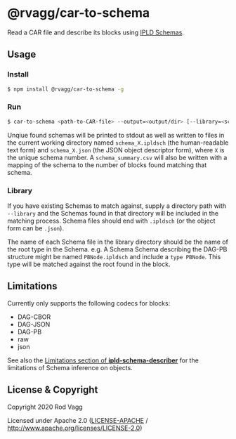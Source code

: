# @rvagg/car-to-schema

Read a CAR file and describe its blocks using [IPLD Schemas](https://specs.ipld.io/schemas/).

## Usage

### Install

```sh
$ npm install @rvagg/car-to-schema -g
```

### Run

```sh
$ car-to-schema <path-to-CAR-file> --output=<output/dir> [--library=<schema/library/dir>]
```

Unqiue found schemas will be printed to stdout as well as written to files in the current working directory named `schema_X.ipldsch` (the human-readable text form) and `schema_X.json` (the JSON object descriptor form), where `X` is the unique schema number. A `schema_summary.csv` will also be written with a mapping of the schema to the number of blocks found matching that schema.

### Library

If you have existing Schemas to match against, supply a directory path with `--library` and the Schemas found in that directory will be included in the matching process. Schema files should end with `.ipldsch` (or the object form can be `.json`).

The name of each Schema file in the library directory should be the name of the root type in the Schema. e.g. A Schema Schema describing the DAG-PB structure might be named `PBNode.ipldsch` and include a `type PBNode`. This type will be matched against the root found in the block.

## Limitations

Currently only supports the following codecs for blocks:

* DAG-CBOR
* DAG-JSON
* DAG-PB
* raw
* json

See also the [Limitations section of **ipld-schema-describer**](https://github.com/rvagg/js-ipld-schema-describer#limitations) for the limitations of Schema inference on objects.

## License & Copyright

Copyright 2020 Rod Vagg

Licensed under Apache 2.0 ([LICENSE-APACHE](LICENSE-APACHE) / http://www.apache.org/licenses/LICENSE-2.0)
